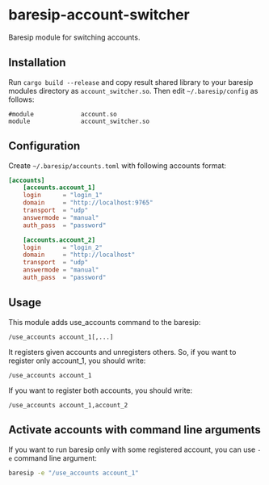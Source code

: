 # baresip-account-switcher

Baresip module for switching accounts.

## Installation

Run `cargo build --release` and copy result shared library to your baresip modules directory as `account_switcher.so`. Then edit `~/.baresip/config` as follows:
```
#module		        account.so
module		        account_switcher.so
```

## Configuration

Create `~/.baresip/accounts.toml` with following accounts format:

```toml
[accounts]
    [accounts.account_1]
    login      = "login_1"
    domain     = "http://localhost:9765"
    transport  = "udp"
    answermode = "manual"
    auth_pass  = "password"

    [accounts.account_2]
    login      = "login_2"
    domain     = "http://localhost"
    transport  = "udp"
    answermode = "manual"
    auth_pass  = "password"
```

## Usage

This module adds use_accounts command to the baresip:

```
/use_accounts account_1[,...]
```
It registers given accounts and unregisters others. So, if you want to register only account_1, you should write:

```
/use_accounts account_1
```

If you want to register both accounts, you should write:

```
/use_accounts account_1,account_2
```

## Activate accounts with command line arguments

If you want to run baresip only with some registered account, you can use `-e` command line argument:

```bash
baresip -e "/use_accounts account_1"
```
